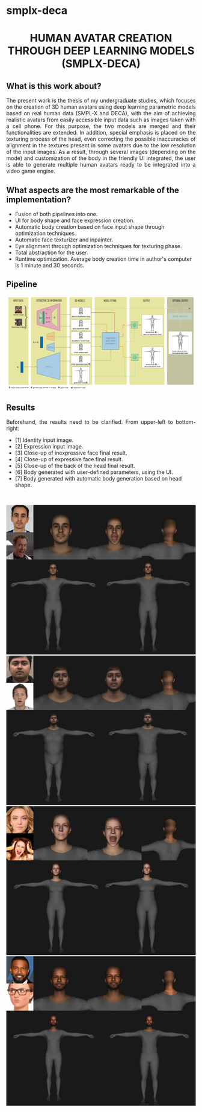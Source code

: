 # smplx-deca

<h1 align="center">HUMAN AVATAR CREATION THROUGH DEEP LEARNING MODELS (SMPLX-DECA)</h1>

<h2>What is this work about?</h2>
<p align="justify">The present work is the thesis of my undergraduate studies, which focuses on the creation of 3D human avatars using deep learning parametric models based on real human data (SMPL-X and DECA), with the aim of achieving realistic avatars from easily accessible input data such as images taken with a cell phone. For this purpose, the two models are merged and their functionalities are extended. In addition, special emphasis is placed on the texturing process of the head, even correcting the possible inaccuracies of alignment in the textures present in some avatars due to the low resolution of the input images. As a result, through several images (depending on the mode) and customization of the body in the friendly UI integrated, the user is able to generate multiple human avatars ready to be integrated into a video game engine.</p>

<h2>What aspects are the most remarkable of the implementation?</h2>
<ul>
  <li>Fusion of both pipelines into one.</li>
  <li>UI for body shape and face expression creation.</li>
  <li>Automatic body creation based on face input shape through optimization techniques.</li>
  <li>Automatic face texturizer and inpainter.</li>
  <li>Eye alignment through optimization techniques for texturing phase.</li>
  <li>Total abstraction for the user.</li>
  <li>Runtime optimization. Average body creation time in author's computer is 1 minute and 30 seconds.</li>
</ul>

<h2>Pipeline</h2>
<p align="center">
  <img src="TFG/imagenes/pipeline.png">
</p>


<h2>Results</h2>
<p align="justify">Beforehand, the results need to be clarified. From upper-left to bottom-right: </p>
<ul>
  <li>[1] Identity input image.</li>
  <li>[2] Expression input image.</li>
  <li>[3] Close-up of inexpressive face final result.</li>
  <li>[4] Close-up of expressive face final result.</li>
  <li>[5] Close-up of the back of the head final result.</li>
  <li>[6] Body generated with user-defined parameters, using the UI.</li>
  <li>[7] Body generated with automatic body generation based on head shape.</li>
</ul>

<br>

<p align="center">
  <img src="TFG/imagenes/result_javi.png">
  <img src="TFG/imagenes/result_9.png">
  <img src="TFG/imagenes/result_sydney.png">
  <img src="TFG/imagenes/result_jamie.png">
</p>